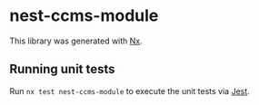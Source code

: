 # nest-ccms-module

This library was generated with [Nx](https://nx.dev).

## Running unit tests

Run `nx test nest-ccms-module` to execute the unit tests via [Jest](https://jestjs.io).
